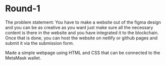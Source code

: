 # Round-1
The problem statement:  You have to make a website out of the figma design and you can be as creative as you want just make sure all the necessary content is there in the website and you have integrated it to the blockchain. Once that is done, you can host the website on netlify or github pages and submit it via the submission form.

Made a simple webpage using HTML and CSS that can be connected to the MetaMask wallet. 
